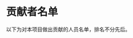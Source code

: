 <script setup>
import { VPTeamMembers } from 'vitepress/theme-without-fonts'
import { members } from './members.ts'

</script>

# 贡献者名单

以下为对本项目做出贡献的人员名单，排名不分先后。

<VPTeamMembers size="small" :members="members" />

<style>
.affiliation > .title, .profile > .data > .name, #team {
  font-weight: bold !important;
  color: transparent;
  background: -webkit-linear-gradient(
    256deg,
    var(--vp-c-brand),
    var(--vp-c-brand-light),
    var(--vp-c-brand-next)
  );
  -webkit-background-clip: text;
  background-clip: text;
  -webkit-text-fill-color: var(--vp-home-hero-name-color);
  animation: rainbow 3s cubic-bezier(0.1, 0.7, 1.0, 0.1) infinite !important;
}

</style>
